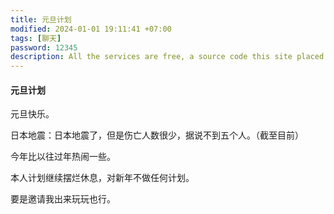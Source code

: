 ```yaml
---
title: 元旦计划
modified: 2024-01-01 19:11:41 +07:00
tags: [聊天]
password: 12345
description: All the services are free, a source code this site placed on github repository and intergration with netlify service, another service that you can use is github page for hosting your own static site.
---
```


####  元旦计划

元旦快乐。

日本地震：日本地震了，但是伤亡人数很少，据说不到五个人。（截至目前）

今年比以往过年热闹一些。

本人计划继续摆烂休息，对新年不做任何计划。

要是邀请我出来玩玩也行。

